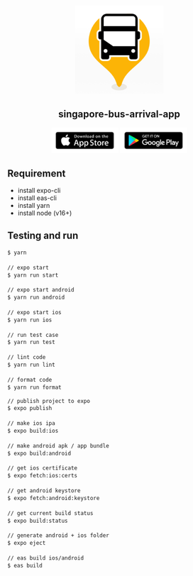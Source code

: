 <p align="center">
  <img width="200px" src="https://github.com/yeukfei02/singapore-bus-arrival-app/blob/main/readme-icon.png?raw=true"><br/>
  <h2 align="center">singapore-bus-arrival-app</h2>
</p>

<p align="center">
  <a href="https://apps.apple.com/us/app/singapore-bus-arrival/id1539326353"><img src="https://github.com/yeukfei02/singapore-bus-arrival-app/blob/main/app-store-badge.png?raw=true" width="30%" height="30%" alt=""></a>
  <a href="https://play.google.com/store/apps/details?id=com.donaldwu.singaporebusarrivalapp"><img src="https://github.com/yeukfei02/singapore-bus-arrival-app/blob/main/google-play-badge.png?raw=true" width="30%" height="30%" alt=""></a>
</p>

## Requirement

- install expo-cli
- install eas-cli
- install yarn
- install node (v16+)

## Testing and run

```zsh
$ yarn

// expo start
$ yarn run start

// expo start android
$ yarn run android

// expo start ios
$ yarn run ios

// run test case
$ yarn run test

// lint code
$ yarn run lint

// format code
$ yarn run format
```

```zsh
// publish project to expo
$ expo publish

// make ios ipa
$ expo build:ios

// make android apk / app bundle
$ expo build:android

// get ios certificate
$ expo fetch:ios:certs

// get android keystore
$ expo fetch:android:keystore

// get current build status
$ expo build:status

// generate android + ios folder
$ expo eject

// eas build ios/android
$ eas build
```
